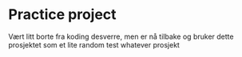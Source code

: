 # Practice project

Vært litt borte fra koding desverre, men er nå tilbake og bruker dette prosjektet som et lite random test whatever prosjekt

